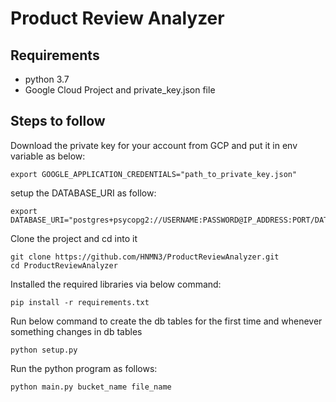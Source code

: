 # Product Review Analyzer
## Requirements
- python 3.7
- Google Cloud Project and private_key.json file

## Steps to follow
Download the private key for your account from GCP and put it in env variable as below:
```
export GOOGLE_APPLICATION_CREDENTIALS="path_to_private_key.json"
```
setup the DATABASE_URI as follow:
```
export DATABASE_URI="postgres+psycopg2://USERNAME:PASSWORD@IP_ADDRESS:PORT/DATABASE_NAME"
```
Clone the project and cd into it
```
git clone https://github.com/HNMN3/ProductReviewAnalyzer.git
cd ProductReviewAnalyzer
```
Installed the required libraries via below command:
```
pip install -r requirements.txt
```
Run below command to create the db tables for the first time and whenever something changes in db tables
```
python setup.py
```
Run the python program as follows:
```
python main.py bucket_name file_name
```
